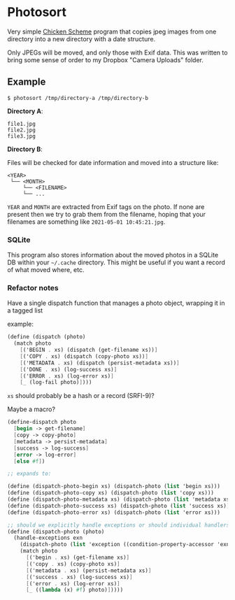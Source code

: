 # Photosort

Very simple [Chicken Scheme](https://call-cc.org) program that copies jpeg images from one directory into a new directory with a date structure.

Only JPEGs will be moved, and only those with Exif data. This was written to bring some sense of order to my Dropbox "Camera Uploads" folder.

## Example

`$ photosort /tmp/directory-a /tmp/directory-b`

**Directory A**:

```
file1.jpg
file2.jpg
file3.jpg
```

**Directory B**:

Files will be checked for date information and moved into a structure like:

```
<YEAR>
 └── <MONTH>
     └── <FILENAME>
     └── ...
```

`YEAR` and `MONTH` are extracted from Exif tags on the photo. If none are present then we try to grab them from the filename, hoping that your filenames are something like `2021-05-01 10:45:21.jpg`.

### SQLite

This program also stores information about the moved photos in a SQLite DB within your `~/.cache` directory. This might be useful if you want a record of what moved where, etc.

### Refactor notes

Have a single dispatch function that manages a photo object, wrapping it in a tagged list

example:

```scheme
(define (dispatch (photo)
  (match photo
    [('BEGIN . xs) (dispatch (get-filename xs))]
    [('COPY . xs) (dispatch (copy-photo xs))]
    [('METADATA . xs) (dispatch (persist-metadata xs))]
    [('DONE . xs) (log-success xs)]
    [('ERROR . xs) (log-error xs)]
    [_ (log-fail photo)])))
```

`xs` should probably be a hash or a record (SRFI-9)?

Maybe a macro?

```scheme
(define-dispatch photo
  [begin -> get-filename]
  [copy -> copy-photo]
  [metadata -> persist-metadata]
  [success -> log-success]
  [error -> log-error]
  [else #f])

;; expands to:

(define (dispatch-photo-begin xs) (dispatch-photo (list 'begin xs)))
(define (dispatch-photo-copy xs) (dispatch-photo (list 'copy xs)))
(define (dispatch-photo-metadata xs) (dispatch-photo (list 'metadata xs)))
(define (dispatch-photo-success xs) (dispatch-photo (list 'success xs)))
(define (dispatch-photo-error xs) (dispatch-photo (list 'error xs)))

;; should we explicitly handle exceptions or should individual handlers?
(define (dispatch-photo (photo)
  (handle-exceptions exn
    (dispatch-photo (list 'exception ((condition-property-accessor 'exn 'message) exn)))
    (match photo
      [('begin . xs) (get-filename xs)]
      [('copy . xs) (copy-photo xs)]
      [('metadata . xs) (persist-metadata xs)]
      [('success . xs) (log-success xs)]
      [('error . xs) (log-error xs)]
      [_ ((lambda (x) #f) photo)]))))
```
